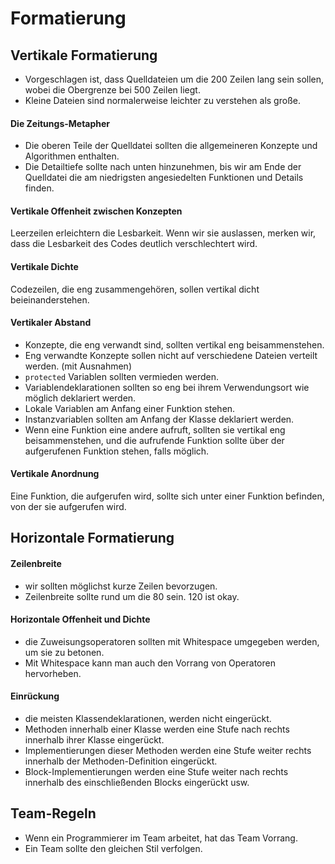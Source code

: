 # Formatierung
## Vertikale Formatierung
- Vorgeschlagen ist, dass Quelldateien um die 200 Zeilen lang sein sollen, wobei die Obergrenze bei 500 Zeilen liegt.
- Kleine Dateien sind normalerweise leichter zu verstehen als große.
#### Die Zeitungs-Metapher
- Die oberen Teile der Quelldatei sollten die allgemeineren Konzepte und Algorithmen enthalten. 
- Die Detailtiefe sollte nach unten hinzunehmen, bis wir am Ende der Quelldatei die am niedrigsten angesiedelten Funktionen und Details finden.

#### Vertikale Offenheit zwischen Konzepten
Leerzeilen erleichtern die Lesbarkeit. Wenn wir sie auslassen, merken wir, dass die Lesbarkeit des Codes deutlich verschlechtert wird.
#### Vertikale Dichte
Codezeilen, die eng zusammengehören, sollen vertikal dicht beieinanderstehen.
#### Vertikaler Abstand
- Konzepte, die eng verwandt sind, sollten vertikal eng beisammenstehen.
- Eng verwandte Konzepte sollen nicht auf verschiedene Dateien verteilt werden. (mit Ausnahmen)
- `protected` Variablen sollten vermieden werden.
- Variablendeklarationen sollten so eng bei ihrem Verwendungsort wie möglich deklariert werden. 
- Lokale Variablen am Anfang einer Funktion stehen.
- Instanzvariablen sollten am Anfang der Klasse deklariert werden.
- Wenn eine Funktion eine andere aufruft, sollten sie vertikal eng beisammenstehen, und die aufrufende Funktion sollte über der aufgerufenen Funktion stehen, falls möglich.
#### Vertikale Anordnung
Eine Funktion, die aufgerufen wird, sollte sich unter einer Funktion befinden,
von der sie aufgerufen wird.

## Horizontale Formatierung
#### Zeilenbreite
- wir sollten möglichst kurze Zeilen bevorzugen. 
- Zeilenbreite sollte rund um die  80 sein. 120 ist okay.
#### Horizontale Offenheit und Dichte
- die Zuweisungsoperatoren sollten mit Whitespace umgegeben werden, um sie zu betonen.
- Mit Whitespace kann man auch den Vorrang von Operatoren hervorheben.

#### Einrückung
- die meisten Klassendeklarationen, werden nicht eingerückt. 
- Methoden innerhalb einer Klasse werden eine Stufe nach rechts innerhalb ihrer Klasse eingerückt. 
- Implementierungen dieser Methoden werden eine Stufe weiter rechts innerhalb der Methoden-Definition eingerückt.
- Block-Implementierungen werden eine Stufe weiter nach rechts innerhalb des einschließenden Blocks eingerückt usw.

## Team-Regeln
- Wenn ein Programmierer im Team arbeitet, hat das Team Vorrang.
- Ein Team sollte den gleichen Stil verfolgen.